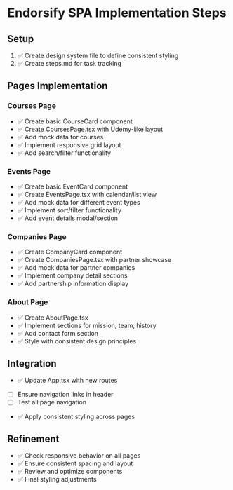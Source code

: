 # Endorsify SPA Implementation Steps

## Setup

1. ✅ Create design system file to define consistent styling
2. ✅ Create steps.md for task tracking

## Pages Implementation

### Courses Page

- ✅ Create basic CourseCard component
- ✅ Create CoursesPage.tsx with Udemy-like layout
- ✅ Add mock data for courses
- ✅ Implement responsive grid layout
- ✅ Add search/filter functionality

### Events Page

- ✅ Create basic EventCard component
- ✅ Create EventsPage.tsx with calendar/list view
- ✅ Add mock data for different event types
- ✅ Implement sort/filter functionality
- ✅ Add event details modal/section

### Companies Page

- ✅ Create CompanyCard component
- ✅ Create CompaniesPage.tsx with partner showcase
- ✅ Add mock data for partner companies
- ✅ Implement company detail sections
- ✅ Add partnership information display

### About Page

- ✅ Create AboutPage.tsx
- ✅ Implement sections for mission, team, history
- ✅ Add contact form section
- ✅ Style with consistent design principles

## Integration

- ✅ Update App.tsx with new routes
- [ ] Ensure navigation links in header
- [ ] Test all page navigation
- ✅ Apply consistent styling across pages

## Refinement

- ✅ Check responsive behavior on all pages
- ✅ Ensure consistent spacing and layout
- ✅ Review and optimize components
- ✅ Final styling adjustments
